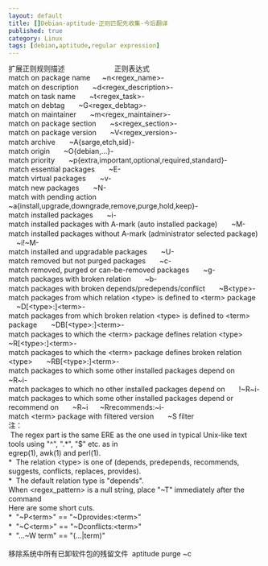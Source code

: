 ```yaml
---
layout: default
title: []Debian-aptitude-正则匹配先收集-今后翻译
published: true
category: Linux
tags: [debian,aptitude,regular expression]
---
```

<div id="detail" class="detail" style="line-height: 1.3;"><p><div>扩展正则规则描述 &nbsp; &nbsp; &nbsp; &nbsp; &nbsp; &nbsp; &nbsp; &nbsp; &nbsp; &nbsp; &nbsp; &nbsp; 正则表达式</div><div><div>match on package name &nbsp; &nbsp; &nbsp;~n&lt;regex_name&gt;-</div><div>match on description &nbsp; &nbsp; &nbsp; ~d&lt;regex_description&gt;-</div><div>match on task name &nbsp; &nbsp; &nbsp; ~t&lt;regex_task&gt;-</div><div>match on debtag &nbsp; &nbsp; &nbsp; ~G&lt;regex_debtag&gt;-</div><div>match on maintainer &nbsp; &nbsp; &nbsp; ~m&lt;regex_maintainer&gt;-</div><div>match on package section &nbsp; &nbsp; &nbsp; ~s&lt;regex_section&gt;-</div><div>match on package version &nbsp; &nbsp; &nbsp; ~V&lt;regex_version&gt;-</div><div>match archive &nbsp; &nbsp; &nbsp; ~A{sarge,etch,sid}-</div><div>match origin &nbsp; &nbsp; &nbsp; ~O{debian,…}-</div><div>match priority &nbsp; &nbsp; &nbsp; ~p{extra,important,optional,required,standard}-</div><div>match essential packages &nbsp; &nbsp; &nbsp; ~E-</div><div>match virtual packages &nbsp; &nbsp; &nbsp; ~v-</div><div>match new packages &nbsp; &nbsp; &nbsp; ~N-</div><div>match with pending action &nbsp; &nbsp; &nbsp; ~a{install,upgrade,downgrade,remove,purge,hold,keep}-</div><div>match installed packages &nbsp; &nbsp; &nbsp; ~i-</div><div>match installed packages with A-mark (auto installed package) &nbsp; &nbsp; &nbsp; ~M-</div><div>match installed packages without A-mark (administrator selected package) &nbsp; &nbsp; &nbsp; ~i!~M-</div><div>match installed and upgradable packages &nbsp; &nbsp; &nbsp; ~U-</div><div>match removed but not purged packages &nbsp; &nbsp; &nbsp; ~c-</div><div>match removed, purged or can-be-removed packages &nbsp; &nbsp; &nbsp; ~g-</div><div>match packages with broken relation &nbsp; &nbsp; &nbsp; ~b-</div><div>match packages with broken depends/predepends/conflict &nbsp; &nbsp; &nbsp; ~B&lt;type&gt;-</div><div>match packages from which relation &lt;type&gt; is defined to &lt;term&gt; package &nbsp; &nbsp; &nbsp; ~D[&lt;type&gt;:]&lt;term&gt;-</div><div>match packages from which broken relation &lt;type&gt; is defined to &lt;term&gt; package &nbsp; &nbsp; &nbsp; ~DB[&lt;type&gt;:]&lt;term&gt;-</div><div>match packages to which the &lt;term&gt; package defines relation &lt;type&gt; &nbsp; &nbsp; &nbsp; ~R[&lt;type&gt;:]&lt;term&gt;-</div><div>match packages to which the &lt;term&gt; package defines broken relation &lt;type&gt; &nbsp; &nbsp; &nbsp; ~RB[&lt;type&gt;:]&lt;term&gt;-</div><div>match packages to which some other installed packages depend on &nbsp; &nbsp; &nbsp; ~R~i-</div><div>match packages to which no other installed packages depend on &nbsp; &nbsp; &nbsp; !~R~i-</div><div>match packages to which some other installed packages depend or recommend on &nbsp; &nbsp; &nbsp; ~R~i &nbsp; &nbsp; &nbsp;~Rrecommends:~i-</div><div>match &lt;term&gt; package with filtered version &nbsp; &nbsp; &nbsp; ~S filter <br>注：<br>&nbsp;The regex part is the same ERE as the one used in typical Unix-like text tools using "^", ".*", "$" etc. as in<br>egrep(1), awk(1) and perl(1).<br>*&nbsp; The relation &lt;type&gt; is one of (depends, predepends, recommends, suggests, conflicts, replaces, provides).<br>*&nbsp; The default relation type is "depends".<br>When &lt;regex_pattern&gt; is a null string, place "~T" immediately after the command<br>Here are some short cuts.<br>*&nbsp; "~P&lt;term&gt;" == "~Dprovides:&lt;term&gt;"<br>*&nbsp; "~C&lt;term&gt;" == "~Dconflicts:&lt;term&gt;"<br>*&nbsp; "…~W term" == "(…|term)"<br><br>移除系统中所有已卸软件包的残留文件&nbsp; aptitude purge ~c<br></div></div></p></div>

